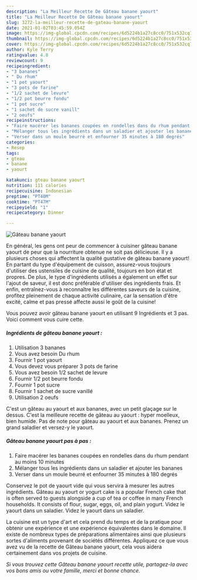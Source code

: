 ```yaml
---
description: "La Meilleur Recette De Gâteau banane yaourt"
title: "La Meilleur Recette De Gâteau banane yaourt"
slug: 3272-la-meilleur-recette-de-gateau-banane-yaourt
date: 2021-01-02T03:45:59.054Z
image: https://img-global.cpcdn.com/recipes/6d5224b1a27c8cc0/751x532cq70/gateau-banane-yaourt-photo-principale-de-la-recette.jpg
thumbnail: https://img-global.cpcdn.com/recipes/6d5224b1a27c8cc0/751x532cq70/gateau-banane-yaourt-photo-principale-de-la-recette.jpg
cover: https://img-global.cpcdn.com/recipes/6d5224b1a27c8cc0/751x532cq70/gateau-banane-yaourt-photo-principale-de-la-recette.jpg
author: Kyle Terry
ratingvalue: 4.8
reviewcount: 9
recipeingredient:
- "3 bananes"
- " Du rhum"
- "1 pot yaourt"
- "3 pots de farine"
- "1/2 sachet de levure"
- "1/2 pot beurre fondu"
- "1 pot sucre"
- "1 sachet de sucre vanill"
- "2 oeufs"
recipeinstructions:
- "Faire macérer les bananes coupées en rondelles dans du rhum pendant au moins 10 minutes"
- "Mélanger tous les ingrédients dans un saladier et ajouter les bananes"
- "Verser dans un moule beurré et enfourner 35 minutes à 180 degrés"
categories:
- Resep
tags:
- gteau
- banane
- yaourt

katakunci: gteau banane yaourt 
nutrition: 111 calories
recipecuisine: Indonesian
preptime: "PT40M"
cooktime: "PT47M"
recipeyield: "1"
recipecategory: Dinner

---
```



![Gâteau banane yaourt](https://img-global.cpcdn.com/recipes/6d5224b1a27c8cc0/751x532cq70/gateau-banane-yaourt-photo-principale-de-la-recette.jpg)

En général, les gens ont peur de commencer à cuisiner gâteau banane yaourt de peur que la nourriture obtenue ne soit pas délicieuse. Il y a plusieurs choses qui affectent la qualité gustative de gâteau banane yaourt! En partant du type d'équipement de cuisson, assurez-vous toujours d'utiliser des ustensiles de cuisine de qualité, toujours en bon état et propres. De plus, le type d'ingrédients utilisés a également un effet sur l'ajout de saveur, il est donc préférable d'utiliser des ingrédients frais. Et enfin, entraînez-vous à reconnaître les différentes saveurs de la cuisine, profitez pleinement de chaque activité culinaire, car la sensation d'être excité, calme et pas pressé affecte aussi le goût de la cuisine!

<!--inarticleads1-->

Vous pouvez avoir gâteau banane yaourt en utilisant 9 Ingrédients et 3 pas. Voici comment vous cuire cette.

##### Ingrédients de gâteau banane yaourt :

1. Utilisation 3 bananes
1. Vous avez besoin  Du rhum
1. Fournir 1 pot yaourt
1. Vous devez vous préparer 3 pots de farine
1. Vous avez besoin 1/2 sachet de levure
1. Fournir 1/2 pot beurre fondu
1. Fournir 1 pot sucre
1. Fournir 1 sachet de sucre vanillé
1. Utilisation 2 oeufs


C&#39;est un gâteau au yaourt et aux bananes, avec un petit glaçage sur le dessus. C&#39;est la meilleure recette de gâteau au yaourt : hyper moelleux, bien humide. Pas de note pour gâteau au yaourt et aux bananes. Prenez un grand saladier et versez-y le yaourt. 

<!--inarticleads2-->

##### Gâteau banane yaourt pas à pas :

1. Faire macérer les bananes coupées en rondelles dans du rhum pendant au moins 10 minutes
1. Mélanger tous les ingrédients dans un saladier et ajouter les bananes
1. Verser dans un moule beurré et enfourner 35 minutes à 180 degrés


Conservez le pot de yaourt vide qui vous servira à mesurer les autres ingrédients. Gâteau au yaourt or yogurt cake is a popular French cake that is often served to guests alongside a cup of tea or coffee in many French households. It consists of flour, sugar, eggs, oil, and plain yogurt. Videz le yaourt dans un saladier. Videz le yaourt dans un saladier. 

<!--inarticleads1-->

<p>
La cuisine est un type d'art et cela prend du temps et de la pratique pour obtenir une expérience et une expérience équivalentes dans le domaine. Il existe de nombreux types de préparations alimentaires ainsi que plusieurs sortes d'aliments provenant de sociétés différentes. Appliquez ce que vous avez vu de la recette de Gâteau banane yaourt, cela vous aidera certainement dans vos projets de cuisine.
</p>

<p>
<i>Si vous trouvez cette Gâteau banane yaourt recette utile, partagez-la avec vos bons amis ou votre famille, merci et bonne chance.</i>
</p>
